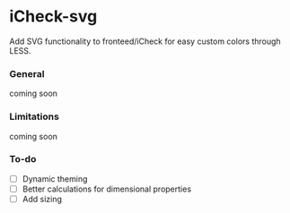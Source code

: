 # iCheck-svg
Add SVG functionality to fronteed/iCheck for easy custom colors through LESS.


### General
coming soon


### Limitations
coming soon


### To-do

- [ ] Dynamic theming
- [ ] Better calculations for dimensional properties
- [ ] Add sizing
